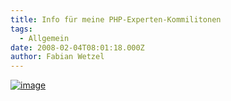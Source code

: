 ```yaml
---
title: Info für meine PHP-Experten-Kommilitonen
tags:
  - Allgemein
date: 2008-02-04T08:01:18.000Z
author: Fabian Wetzel
---
```


[![image](xkcd_sql_injection.png)](http://xkcd.com/327/)


